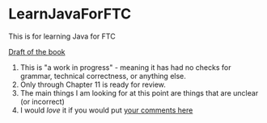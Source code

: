 # LearnJavaForFTC
This is for learning Java for FTC

[Draft of the book](LearnJavaForFTC.pdf)

1. This is "a work in progress" - meaning it has had no checks for grammar, technical correctness, or anything else.
2. Only through Chapter 11 is ready for review.  
3. The main things I am looking for at this point are things that are unclear (or incorrect)
4. I would *love* it if you would put [your comments here](https://github.com/alan412/LearnJavaForFTC/issues/new?assignees=&labels=&template=book-comments.md&title=)   